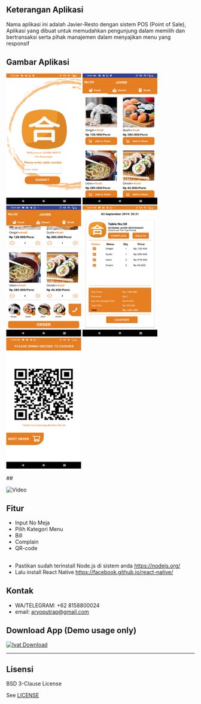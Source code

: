 ## Keterangan Aplikasi
Nama aplikasi ini adalah Javier-Resto dengan sistem POS (Point of Sale), Aplikasi yang dibuat untuk memudahkan pengunjung dalam memilih dan bertransaksi serta pihak manajemen dalam menyajikan menu yang responsif
<br>

## Gambar Aplikasi
<p float="left">
  <img src="https://github.com/aryoputrap/javierresto/blob/master/screenshoot/Screenshot_20190914-090035.png" width="200" height="350" alt="Choose a Service Type"/>
  <img src="https://github.com/aryoputrap/javierresto/blob/master/screenshoot/Screenshot_20190914-100106.png" width="200" height="350" alt="Menu"/>
  <img src="https://github.com/aryoputrap/javierresto/blob/master/screenshoot/Screenshot_20190914-100125.png" width="200" height="350" alt="menuk"/>
  <img src="https://github.com/aryoputrap/javierresto/blob/master/screenshoot/Screenshot_20190914-100159.png" width="200" height="350" alt="Order History"/>
  <img src="https://github.com/aryoputrap/javierresto/blob/master/screenshoot/Screenshot_20190914-100209.png" width="200" height="350" alt="Bill"/>
</p>
## 
<p float="left">
  <img src="https://github.com/aryoputrap/javierresto/blob/master/src/asset/Video%20Apliaksi.gif" width="200" height="350" alt="Video"/>
</p>


## Fitur 
* Input No Meja
* Pilih Kategori Menu
* Bill
* Complain
* QR-code

## 
* Pastikan sudah terinstall Node.js di sistem anda https://nodejs.org/
* Lalu install React Native https://facebook.github.io/react-native/

## Kontak
* WA/TELEGRAM: +62 8158800024
* email: aryoputrap@gmail.com

## Download App (Demo usage only)
[![Iyat Download](https://i1.wp.com/apkmodsios.com/wp-content/uploads/2018/12/Download-Infinite-Design-3.4.10-Apk.png)](https://drive.google.com/file/d/1WjRRgG81Z3vJ2E5uu-_WhBkH93LREZs7/view?usp=sharing)


----

## Lisensi

BSD 3-Clause License

See [LICENSE](LICENSE)
